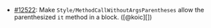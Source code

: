 * [#12522](https://github.com/rubocop/rubocop/pull/12522): Make `Style/MethodCallWithoutArgsParentheses` allow the parenthesized `it` method in a block. ([@koic][])
